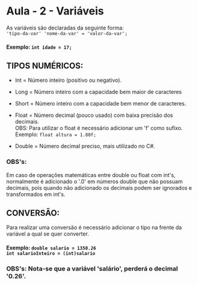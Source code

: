 # Aula - 2 - Variáveis

  As variáveis são declaradas da seguinte forma:
  <br/>
  `'tipo-da-var' 'nome-da-var' = 'valor-da-var';`
#### Exemplo: `int idade = 17;`

## TIPOS NUMÉRICOS:

 - Int = Número inteiro (positivo ou negativo).

 - Long = Número inteiro com a capacidade bem maior de caracteres

 - Short = Número inteiro com a capacidade bem menor de caracteres.

 - Float = Número decimal (pouco usado) com baixa precisão dos decimais. <br/>
   OBS: Para utilizar o float é necessário adicionar um 'f' como sufixo. Exemplo: `float altura = 1.80f;`

 - Double = Número decimal preciso, mais utilizado no C#.


### OBS's: 
Em caso de operações matemáticas entre double ou float com int's, normalmente é adicionado o
'.0' em números double que não possuam decimais, pois quando não adicionado os decimais podem ser ignorados e transformados em int's.


## CONVERSÃO: 
  Para realizar uma conversão é necessário adicionar o tipo na frente da variável a qual se quer converter. 
  #### Exemplo: `double salario = 1350.26` <br/> `int salarioInteiro = (int)salario`
  
### OBS's: Nota-se que a variável 'salário', perderá o decimal '0.26'. 
  
